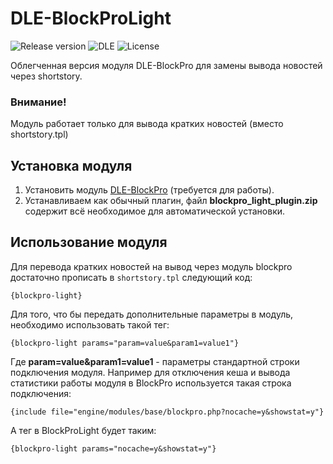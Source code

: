 # DLE-BlockProLight
![Release version](https://img.shields.io/github/v/release/dle-modules/DLE-BlockProLight?style=flat-square&v=1)
![DLE](https://img.shields.io/badge/DLE-13.x-green.svg?style=flat-square "DLE Version")
![License](https://img.shields.io/github/license/dle-modules/DLE-BlockProLight?style=flat-square)

Облегченная версия модуля DLE-BlockPro для замены вывода новостей через shortstory.
### Внимание!
Модуль работает только для вывода кратких новостей (вместо shortstory.tpl)

## Установка модуля
1. Установить модуль [DLE-BlockPro](https://github.com/dle-modules/DLE-BlockPro/releases/latest) (требуется для работы).
2. Устанавливаем как обычный плагин, файл **blockpro_light_plugin.zip** содержит всё необходимое для автоматической установки.

## Использование модуля
Для перевода кратких новостей на вывод через модуль blockpro достаточно прописать в `shortstory.tpl` следующий код:
```
{blockpro-light}
```

Для того, что бы передать дополнительные параметры в модуль, необходимо использовать такой тег:

```
{blockpro-light params="param=value&param1=value1"}
```
Где **param=value&param1=value1** - параметры стандартной строки подключения модуля.
Например для отключения кеша и вывода статистики работы модуля в BlockPro используется такая строка подключения:
```
{include file="engine/modules/base/blockpro.php?nocache=y&showstat=y"}
```
А тег в BlockProLight будет таким:
```
{blockpro-light params="nocache=y&showstat=y"}
```
